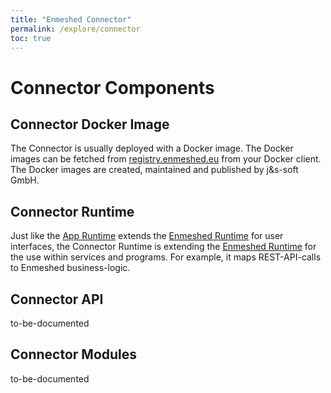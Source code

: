 ```yaml
---
title: "Enmeshed Connector"
permalink: /explore/connector
toc: true
---
```


# Connector Components

## Connector Docker Image

The Connector is usually deployed with a Docker image. The Docker images can be fetched from [registry.enmeshed.eu](https://registry.enmeshed.eu/) from your Docker client. The Docker images are created, maintained and published by j&amp;s-soft GmbH.

## Connector Runtime

Just like the [App Runtime](#app-runtime) extends the [Enmeshed Runtime](#enmeshed-runtime) for user interfaces, the Connector Runtime is extending the [Enmeshed Runtime](#enmeshed-runtime) for the use within services and programs. For example, it maps REST-API-calls to Enmeshed business-logic.

## Connector API

to-be-documented

## Connector Modules

to-be-documented
